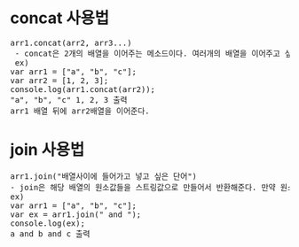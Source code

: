 concat 사용법
===========
<pre>
arr1.concat(arr2, arr3...)
 - concat은 2개의 배열을 이어주는 메소드이다. 여러개의 배열을 이어주고 싶다면 인자에 순서대로 넣어두면 된다. 
 ex)
var arr1 = ["a", "b", "c"];
var arr2 = [1, 2, 3];
console.log(arr1.concat(arr2));
"a", "b", "c" 1, 2, 3 출력
arr1 배열 뒤에 arr2배열을 이어준다.
</pre>

join 사용법
==========
<pre>
arr1.join("배열사이에 들어가고 넣고 싶은 단어")
- join은 해당 배열의 원소값들을 스트링값으로 만들어서 반환해준다. 만약 원소값들 사이에 특정 단어를 넣어 주고싶다면 인자에 넣어두면 된다.
ex)
var arr1 = ["a", "b", "c"];
var ex = arr1.join(" and ");
console.log(ex);
a and b and c 출력
</pre>







